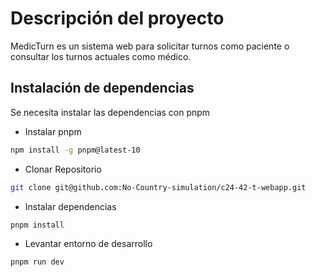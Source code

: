 # Descripción del proyecto

MedicTurn es un sistema web para solicitar turnos como paciente o consultar los turnos actuales como médico.

## Instalación de dependencias

Se necesita instalar las dependencias con pnpm

- Instalar pnpm
```bash
npm install -g pnpm@latest-10
```

- Clonar Repositorio
```bash
git clone git@github.com:No-Country-simulation/c24-42-t-webapp.git
```

- Instalar dependencias
```bash
pnpm install
```

- Levantar entorno de desarrollo
```bash
pnpm run dev
```